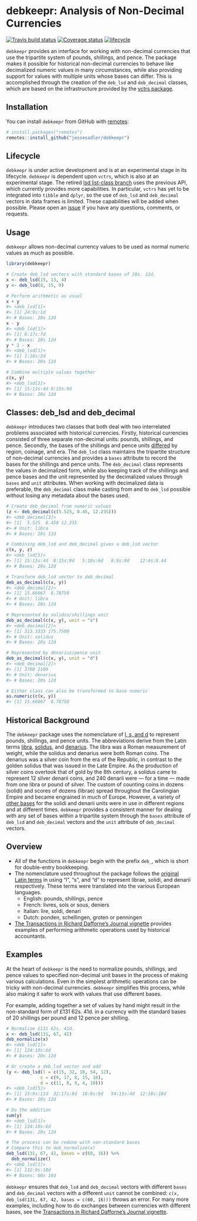 
# debkeepr: Analysis of Non-Decimal Currencies

[![Travis build
status](https://travis-ci.org/jessesadler/debkeepr.svg?branch=master)](https://travis-ci.org/jessesadler/debkeepr)
[![Coverage
status](https://codecov.io/gh/jessesadler/debkeepr/branch/master/graph/badge.svg)](https://codecov.io/github/jessesadler/debkeepr?branch=master)
[![lifecycle](https://img.shields.io/badge/lifecycle-experimental-orange.svg)](https://www.tidyverse.org/lifecycle/#experimental)

`debkeepr` provides an interface for working with non-decimal currencies
that use the tripartite system of pounds, shillings, and pence. The
package makes it possible for historical non-decimal currencies to
behave like decimalized numeric values in many circumstances, while also
providing support for values with multiple units whose bases can differ.
This is accomplished through the creation of the `deb_lsd` and
`deb_decimal` classes, which are based on the infrastructure provided by
the [vctrs package](https://vctrs.r-lib.org/).

## Installation

You can install `debkeepr` from GitHub with
[remotes](https://remotes.r-lib.org):

``` r
# install.packages("remotes")
remotes::install_github("jessesadler/debkeepr")
```

## Lifecycle

`debkeepr` is under active development and is at an experimental stage
in its lifecycle. `debkeepr` is dependent upon `vctrs`, which is also at
an experimental stage. The retired [lsd list-class
branch](https://github.com/jessesadler/debkeepr/tree/list-class) uses
the previous API, which currently provides more capabilities. In
particular, `vctrs` has yet to be integrated into `tibble` and `dplyr`,
so the use of `deb_lsd` and `deb_decimal` vectors in data frames is
limited. These capabilities will be added when possible. Please open an
[issue](https://github.com/jessesadler/debkeepr/issues) if you have any
questions, comments, or requests.

## Usage

`debkeepr` allows non-decimal currency values to be used as normal
numeric values as much as possible.

``` r
library(debkeepr)

# Create deb_lsd vectors with standard bases of 20s. 12d.
x <- deb_lsd(15, 13, 4)
y <- deb_lsd(8, 15, 9)

# Perform arithmetic as usual
x + y
#> <deb_lsd[1]>
#> [1] 24:9s:1d
#> # Bases: 20s 12d
x - y
#> <deb_lsd[1]>
#> [1] 6:17s:7d
#> # Bases: 20s 12d
y * 2 - x
#> <deb_lsd[1]>
#> [1] 1:18s:2d
#> # Bases: 20s 12d

# Combine multiple values together
c(x, y)
#> <deb_lsd[2]>
#> [1] 15:13s:4d 8:15s:9d 
#> # Bases: 20s 12d
```

## Classes: deb\_lsd and deb\_decimal

`debkeepr` introduces two classes that both deal with two interrelated
problems associated with historical currencies. Firstly, historical
currencies consisted of three separate non-decimal units: pounds,
shillings, and pence. Secondly, the bases of the shillings and pence
units [differed](https://en.wikipedia.org/wiki/Non-decimal_currency) by
region, coinage, and era. The `deb_lsd` class maintains the tripartite
structure of non-decimal currencies and provides a `bases` attribute to
record the bases for the shillings and pence units. The `deb_decimal`
class represents the values in decimalized form, while also keeping
track of the shillings and pence bases and the unit represented by the
decimalized values through `bases` and `unit` attributes. When working
with decimalized data is preferable, the `deb_decimal` class make
casting from and to `deb_lsd` possible without losing any metadata about
the bases used.

``` r
# Create deb_decimal from numeric values
(z <- deb_decimal(c(5.525, 8.45, 12.235)))
#> <deb_decimal[3]>
#> [1]  5.525  8.450 12.235
#> # Unit: libra
#> # Bases: 20s 12d

# Combining deb_lsd and deb_decimal gives a deb_lsd vector
c(x, y, z)
#> <deb_lsd[5]>
#> [1] 15:13s:4d  8:15s:9d   5:10s:6d   8:9s:0d    12:4s:8.4d
#> # Bases: 20s 12d

# Transform deb_lsd vector to deb_decimal
deb_as_decimal(c(x, y))
#> <deb_decimal[2]>
#> [1] 15.66667  8.78750
#> # Unit: libra
#> # Bases: 20s 12d

# Represented by solidus/shillings unit
deb_as_decimal(c(x, y), unit = "s")
#> <deb_decimal[2]>
#> [1] 313.3333 175.7500
#> # Unit: solidus
#> # Bases: 20s 12d

# Represented by denarius/pence unit
deb_as_decimal(c(x, y), unit = "d")
#> <deb_decimal[2]>
#> [1] 3760 2109
#> # Unit: denarius
#> # Bases: 20s 12d

# Either class can also be transformed to base numeric
as.numeric(c(x, y))
#> [1] 15.66667  8.78750
```

## Historical Background

The `debkeepr` package uses the nomenclature of [l, s, and
d](https://en.wikipedia.org/wiki/%C2%A3sd) to represent pounds,
shillings, and pence units. The abbreviations derive from the Latin
terms [libra](https://en.wikipedia.org/wiki/French_livre),
[solidus](https://en.wikipedia.org/wiki/Solidus_\(coin\)), and
[denarius](https://en.wikipedia.org/wiki/Denarius). The libra was a
Roman measurement of weight, while the solidus and denarius were both
Roman coins. The denarius was a silver coin from the era of the
Republic, in contrast to the golden solidus that was issued in the Late
Empire. As the production of silver coins overtook that of gold by the
8th century, a solidus came to represent 12 silver denarii coins, and
240 denarii were — for a time — made from one libra or pound of silver.
The custom of counting coins in dozens (solidi) and scores of dozens
(librae) spread throughout the Carolingian Empire and became engrained
in much of Europe. However, a variety of [other
bases](https://en.wikipedia.org/wiki/Non-decimal_currency) for the
solidi and denarii units were in use in different regions and at
different times. `debkeepr` provides a consistent manner for dealing
with any set of bases within a tripartite system through the `bases`
attribute of `deb_lsd` and `deb_decimal` vectors and the `unit`
attribute of `deb_decimal` vectors.

## Overview

  - All of the functions in `debkeepr` begin with the prefix `deb_`,
    which is short for double-entry bookkeeping.
  - The nomenclature used throughout the package follows the [original
    Latin terms](https://en.wikipedia.org/wiki/%C2%A3sd) in using “l”,
    “s”, and “d” to represent librae, solidi, and denarii
    respectively. These terms were translated into the various European
    languages.
      - English: pounds, shillings, pence
      - French: livres, sols or sous, deniers
      - Italian: lire, soldi, denari
      - Dutch: ponden, schellingen, groten or penningen
  - [The Transactions in Richard Dafforne’s Journal
    vignette](https://jessesadler.github.io/debkeepr/articles/transactions.html)
    provides examples of performing arithmetic operations used by
    historical accountants.

## Examples

At the heart of `debkeepr` is the need to normalize pounds, shillings,
and pence values to specified non-decimal unit bases in the process of
making various calculations. Even in the simplest arithmetic operations
can be tricky with non-decimal currencies. `debkeepr` simplifies this
process, while also making it safer to work with values that use
different bases.

For example, adding together a set of values by hand might result in the
non-standard form of £131 62s. 41d. in a currency with the standard
bases of 20 shillings per pound and 12 pence per shilling.

``` r
# Normalize £131 62s. 41d.
x <- deb_lsd(131, 67, 42)
deb_normalize(x)
#> <deb_lsd[1]>
#> [1] 134:10s:6d
#> # Bases: 20s 12d

# Or create a deb_lsd vector and add
(y <- deb_lsd(l = c(15, 32, 18, 54, 12),
             s = c(9, 17, 8, 15, 18),
             d = c(11, 8, 9, 4, 10)))
#> <deb_lsd[5]>
#> [1] 15:9s:11d  32:17s:8d  18:8s:9d   54:15s:4d  12:18s:10d
#> # Bases: 20s 12d

# Do the addition
sum(y)
#> <deb_lsd[1]>
#> [1] 134:10s:6d
#> # Bases: 20s 12d

# The process can be redone with non-standard bases
# Compare this to deb_normalize(x)
deb_lsd(131, 67, 42, bases = c(60, 16)) %>% 
  deb_normalize()
#> <deb_lsd[1]>
#> [1] 132:9s:10d
#> # Bases: 60s 16d
```

`debkeepr` ensures that `deb_lsd` and `deb_decimal` vectors with
different `bases` and `deb_decimal` vectors with a different `unit`
cannot be combined: `c(x, deb_lsd(131, 67, 42, bases = c(60, 16)))`
throws an error. For many more examples, including how to do exchanges
between currencies with different bases, see the [Transactions in
Richard Dafforne’s Journal
vignette](https://jessesadler.github.io/debkeepr/articles/transactions.html).
